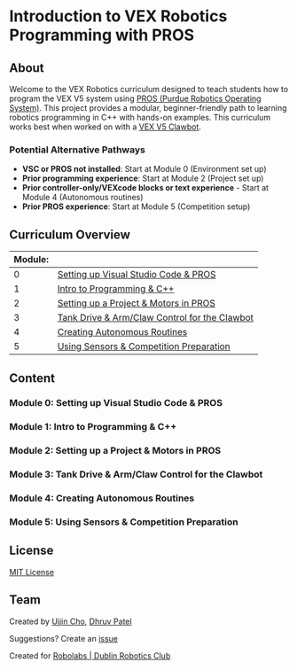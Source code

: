 # Introduction to VEX Robotics Programming with PROS

## About

Welcome to the VEX Robotics curriculum designed to teach students how to program the VEX V5 system using [PROS (Purdue Robotics Operating System)](https://pros.cs.purdue.edu/). This project provides a modular, beginner-friendly path to learning robotics programming in C++ with hands-on examples. This curriculum works best when worked on with a [VEX V5 Clawbot](https://link.vex.com/docs/v5-clawbot-legacy-build-instructions).

### Potential Alternative Pathways

- **VSC or PROS not installed**: Start at Module 0 (Environment set up)
- **Prior programming experience**: Start at Module 2 (Project set up)
- **Prior controller-only/VEXcode blocks or text experience** - Start at Module 4 (Autonomous routines)
- **Prior PROS experience**: Start at Module 5 (Competition setup)

## Curriculum Overview

| **Module**: |  |
| --- | --- |
| 0 | [Setting up Visual Studio Code & PROS](#module-0-setting-up-visual-studio-code--pros) |
| 1 | [Intro to Programming & C++](#module-1-intro-to-programming--c) |
| 2 | [Setting up a Project & Motors in PROS](#module-2-setting-up-a-project--motors-in-pros) |
| 3 | [Tank Drive & Arm/Claw Control for the Clawbot](#module-3-tank-drive--armclaw-control-for-the-clawbot) |
| 4 | [Creating Autonomous Routines](#module-4-creating-autonomous-routines) |
| 5 | [Using Sensors & Competition Preparation](#module-5-using-sensors--competition-preparation) |

## Content

### Module 0: Setting up Visual Studio Code & PROS

### Module 1: Intro to Programming & C++

### Module 2: Setting up a Project & Motors in PROS

### Module 3: Tank Drive & Arm/Claw Control for the Clawbot

### Module 4: Creating Autonomous Routines

### Module 5: Using Sensors & Competition Preparation

## License

[MIT License](LICENSE)

## Team

Created by [Uijin Cho](https://github.com/uijincho), [Dhruv Patel](https://github.com/Dhruv23) 

Suggestions? Create an [issue](https://github.com/uijincho/vex-pros/issues)

Created for [Robolabs | Dublin Robotics Club](https://www.robolabs.org/)

